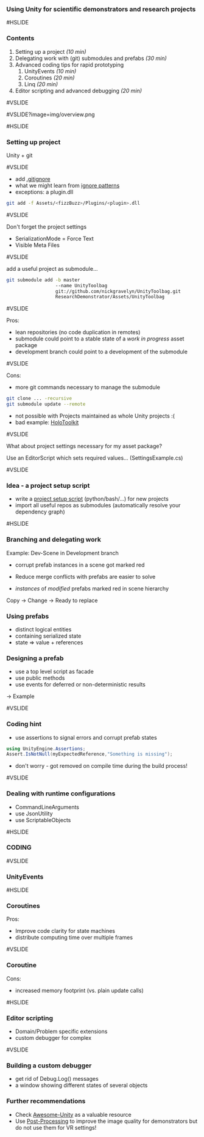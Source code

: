 ### Using Unity for scientific demonstrators and research projects

#HSLIDE

### Contents

1. Setting up a project _(10 min)_
2. Delegating work with (git) submodules and prefabs _(30 min)_
3. Advanced coding tips for rapid prototyping
    1. UnityEvents _(10 min)_
    2. Coroutines _(20 min)_
    3. Linq _(20 min)_
4. Editor scripting and advanced debugging _(20 min)_


#VSLIDE



#VSLIDE?image=img/overview.png

#HSLIDE

### Setting up project

Unity + git

#VSLIDE

- add [.gitignore](https://github.com/github/gitignore/blob/master/Unity.gitignore) 
- what we might learn from [ignore patterns](https://github.com/github/gitignore/blob/master/Unity.gitignore#L14-L17)
- exceptions: a plugin.dll

```bash
git add -f Assets/<fizzBuzz>/Plugins/<plugin>.dll
```

#VSLIDE

Don't forget the project settings 
- SerializationMode = Force Text
- Visible Meta Files

#VSLIDE

add a useful project as submodule...

```bash
git submodule add -b master 
                  --name UnityToolbag 
                  git://github.com/nickgravelyn/UnityToolbag.git 
                  ResearchDemonstrator/Assets/UnityToolbag 
```

#VSLIDE

Pros:

- lean repositories (no code duplication in remotes)
- submodule could point to a stable state of a _work in progress_ asset package
- development branch could point to a development of the submodule

#VSLIDE

Cons: 

- more git commands necessary to manage the submodule

```bash
git clone ... -recursive
git submodule update --remote
```

- not possible with Projects maintained as whole Unity projects :(
- bad example: [HoloToolkit](https://github.com/Microsoft/HoloToolkit-Unity)

#VSLIDE

What about project settings necessary for my asset package?

Use an EditorScript which sets required values... (SettingsExample.cs)

#VSLIDE

### Idea - a project setup script

- write a [project setup script](https://github.com/xfleckx/BeMoBI_Tools/blob/master/utils/ProjectSetup/CreateNewParadigm/CreateNewParadigm/CreateNewExperiment.py) (python/bash/...) for new projects 
- import all useful repos as submodules (automatically resolve your dependency graph)


#HSLIDE

### Branching and delegating work

Example: Dev-Scene in Development branch

- corrupt prefab instances in a scene got marked red

- Reduce merge conflicts with prefabs are easier to solve

- _instances_ of *modified* prefabs marked red in scene hierarchy

Copy -> Change -> Ready to replace


### Using prefabs

- distinct logical entities 
- containing serialized state 
- state => value + references


### Designing a prefab

- use a top level script as facade
- use public methods 
- use events for deferred or non-deterministic results 

-> Example

#VSLIDE

### Coding hint

- use assertions to signal errors and corrupt prefab states

```csharp
using UnityEngine.Assertions;
Assert.IsNotNull(myExpectedReference,"Something is missing");
```
- don't worry - got removed on compile time during the build process!

#VSLIDE

### Dealing with runtime configurations

- CommandLineArguments
- use JsonUtility
- use ScriptableObjects

#HSLIDE

### CODING

#VSLIDE

### UnityEvents

#HSLIDE

### Coroutines

Pros:

 - Improve code clarity for state machines
 - distribute computing time over multiple frames

#VSLIDE 

### Coroutine 

Cons:

 - increased memory footprint (vs. plain update calls)

#HSLIDE

### Editor scripting

- Domain/Problem specific extensions
- custom debugger for complex

#VSLIDE

### Building a custom debugger

- get rid of Debug.Log() messages
- a window showing different states of several objects

### Further recommendations

- Check [Awesome-Unity](https://github.com/RyanNielson/awesome-unity) as a valuable resource
- Use [Post-Processing](https://github.com/Unity-Technologies/PostProcessing/wiki) to improve the image quality for demonstrators but do not use them for VR settings!

